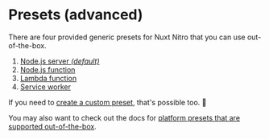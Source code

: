 # Presets (advanced)

There are four provided generic presets for Nuxt Nitro that you can use out-of-the-box.

1. [Node.js server *(default)*](/deployment/presets/server)
2. [Node.js function](/deployment/presets/node)
3. [Lambda function](/deployment/presets/lambda)
4. [Service worker](/deployment/presets/service-worker)

If you need to [create a custom preset](/deployment/presets/custom), that's possible too. 🚀

You may also want to check out the docs for [platform presets that are supported out-of-the-box](/build/platforms).
